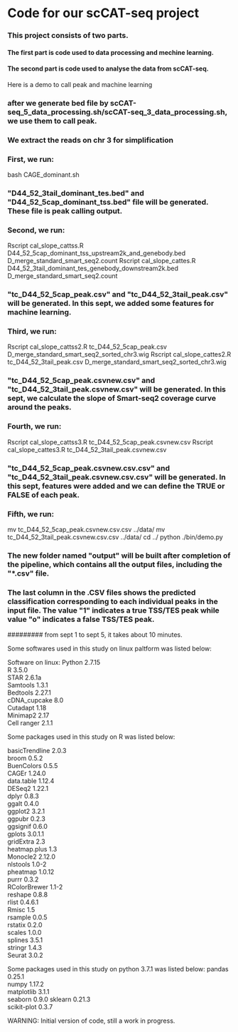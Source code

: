 # Code for our scCAT-seq project



### This project consists of two parts.

#### The first part is code used to data processing and mechine learning.

#### The second part is code used to analyse the data from scCAT-seq.

Here is a demo to call peak and machine learning

### after we generate bed file by scCAT-seq_5_data_processing.sh/scCAT-seq_3_data_processing.sh, we use them to call peak.

### We extract the reads on chr 3 for simplification



### First, we run:

bash CAGE_dominant.sh 

### "D44_52_3tail_dominant_tes.bed" and "D44_52_5cap_dominant_tss.bed" file will be generated. These file is peak calling output.



### Second, we run:

Rscript cal_slope_cattss.R D44_52_5cap_dominant_tss_upstream2k_and_genebody.bed D_merge_standard_smart_seq2.count
Rscript cal_slope_cattes.R D44_52_3tail_dominant_tes_genebody_downstream2k.bed D_merge_standard_smart_seq2.count

### "tc_D44_52_5cap_peak.csv" and "tc_D44_52_3tail_peak.csv" will be generated. In this sept, we added some features for machine learning.



### Third, we run:

Rscript cal_slope_cattss2.R tc_D44_52_5cap_peak.csv D_merge_standard_smart_seq2_sorted_chr3.wig
Rscript cal_slope_cattes2.R tc_D44_52_3tail_peak.csv  D_merge_standard_smart_seq2_sorted_chr3.wig

### "tc_D44_52_5cap_peak.csvnew.csv" and "tc_D44_52_3tail_peak.csvnew.csv" will be generated. In this sept, we calculate the slope of Smart-seq2 coverage curve around the peaks.



### Fourth, we run:

Rscript cal_slope_cattss3.R tc_D44_52_5cap_peak.csvnew.csv
Rscript cal_slope_cattes3.R tc_D44_52_3tail_peak.csvnew.csv


### "tc_D44_52_5cap_peak.csvnew.csv.csv" and "tc_D44_52_3tail_peak.csvnew.csv.csv" will be generated. In this sept, features were added and we can define the TRUE or FALSE of each peak.






### Fifth, we run:

mv tc_D44_52_5cap_peak.csvnew.csv.csv ../data/
mv tc_D44_52_3tail_peak.csvnew.csv.csv ../data/
cd ../
python ./bin/demo.py

### The new folder named "output" will be built after completion of the pipeline, which contains all the output files, including the "\*.csv" file. 
### The last column in the .CSV files shows the predicted classification corresponding to each individual peaks in the input file. The value "1" indicates a true TSS/TES peak while value "o" indicates a false TSS/TES peak.


######### from sept 1 to sept 5, it takes about 10 minutes.






Some softwares used in this study on linux paltform was listed below:

Software on linux:
Python 2.7.15   
R 3.5.0   
STAR 2.6.1a   
Samtools 1.3.1   
Bedtools 2.27.1   
cDNA_cupcake 8.0   
Cutadapt 1.18   
Minimap2 2.17   
Cell ranger 2.1.1   

 
Some packages used in this study on R was listed below:

basicTrendline 2.0.3   
broom 0.5.2   
BuenColors 0.5.5   
CAGEr 1.24.0   
data.table 1.12.4   
DESeq2 1.22.1   
dplyr 0.8.3   
ggalt 0.4.0   
ggplot2 3.2.1   
ggpubr 0.2.3   
ggsignif 0.6.0   
gplots 3.0.1.1   
gridExtra 2.3   
heatmap.plus 1.3   
Monocle2 2.12.0   
nlstools 1.0-2   
pheatmap 1.0.12   
purrr 0.3.2   
RColorBrewer 1.1-2   
reshape 0.8.8   
rlist 0.4.6.1   
Rmisc 1.5   
rsample 0.0.5   
rstatix 0.2.0   
scales 1.0.0   
splines 3.5.1   
stringr 1.4.3   
Seurat 3.0.2   

Some packages used in this study on python 3.7.1 was listed below:
pandas 0.25.1  
numpy 1.17.2  
matplotlib 3.1.1  
seaborn 0.9.0
sklearn 0.21.3  
scikit-plot 0.3.7



WARNING: Initial version of code, still a work in progress.
